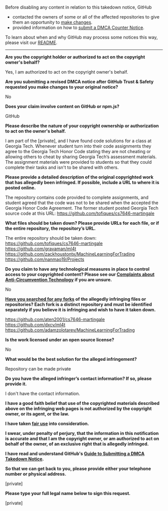 Before disabling any content in relation to this takedown notice, GitHub
- contacted the owners of some or all of the affected repositories to give them an opportunity to [make changes](https://docs.github.com/en/github/site-policy/dmca-takedown-policy#a-how-does-this-actually-work).
- provided information on how to [submit a DMCA Counter Notice](https://docs.github.com/en/articles/guide-to-submitting-a-dmca-counter-notice).

To learn about when and why GitHub may process some notices this way, please visit our [README](https://github.com/github/dmca/blob/master/README.md#anatomy-of-a-takedown-notice).

---

**Are you the copyright holder or authorized to act on the copyright owner's behalf?**

Yes, I am authorized to act on the copyright owner's behalf.

**Are you submitting a revised DMCA notice after GitHub Trust & Safety requested you make changes to your original notice?**

No

**Does your claim involve content on GitHub or npm.js?**

GitHub

**Please describe the nature of your copyright ownership or authorization to act on the owner's behalf.**

I am part of the [private], and I have found code solutions for a class at Georgia Tech. Whenever student turn into their code assignments they agree to the Georgia Tech Honor Code stating they are not cheating or allowing others to cheat by sharing Georgia Tech’s assessment materials. The assignment materials were provided to students so that they could complete their tasks and isn't to be shared with others.

**Please provide a detailed description of the original copyrighted work that has allegedly been infringed. If possible, include a URL to where it is posted online.**

The repository contains code provided to complete assignments, and student agreed that the code was not to be shared when the accepted the Georgia Honor Code Agreement. The former student posted Georgia Tech source code at this URL: https://github.com/tofiques/cs7646-martingale

**What files should be taken down? Please provide URLs for each file, or if the entire repository, the repository’s URL.**

The entire repository should be taken down: https://github.com/tofiques/cs7646-martingale  
https://github.com/gravaman/ml4t  
https://github.com/zackhoustontx/MachineLearningForTrading  
https://github.com/nanmao19/Projects  

**Do you claim to have any technological measures in place to control access to your copyrighted content? Please see our <a href="https://docs.github.com/articles/guide-to-submitting-a-dmca-takedown-notice#complaints-about-anti-circumvention-technology">Complaints about Anti-Circumvention Technology</a> if you are unsure.**

No

**<a href="https://docs.github.com/articles/dmca-takedown-policy#b-what-about-forks-or-whats-a-fork">Have you searched for any forks</a> of the allegedly infringing files or repositories? Each fork is a distinct repository and must be identified separately if you believe it is infringing and wish to have it taken down.**

https://github.com/aten2001/cs7646-martingale  
https://github.com/dxcv/ml4t  
https://github.com/adamzolotarev/MachineLearningForTrading  

**Is the work licensed under an open source license?**

No

**What would be the best solution for the alleged infringement?**

Repository can be made private

**Do you have the alleged infringer’s contact information? If so, please provide it.**

I don't have the contact information.

**I have a good faith belief that use of the copyrighted materials described above on the infringing web pages is not authorized by the copyright owner, or its agent, or the law.**

**I have taken <a href="https://www.lumendatabase.org/topics/22">fair use</a> into consideration.**

**I swear, under penalty of perjury, that the information in this notification is accurate and that I am the copyright owner, or am authorized to act on behalf of the owner, of an exclusive right that is allegedly infringed.**

**I have read and understand GitHub's <a href="https://docs.github.com/articles/guide-to-submitting-a-dmca-takedown-notice/">Guide to Submitting a DMCA Takedown Notice</a>.**

**So that we can get back to you, please provide either your telephone number or physical address.**

[private]

**Please type your full legal name below to sign this request.**

[private]
